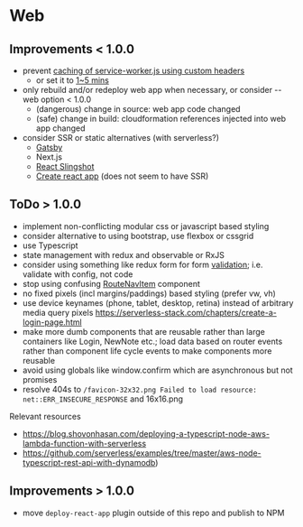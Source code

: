 # Web

## Improvements < 1.0.0
- prevent [caching of service-worker.js using custom headers](https://github.com/facebookincubator/create-react-app/tree/master/packages/react-scripts/template#offline-first-considerations)
  - or set it to [1~5 mins](https://stackoverflow.com/questions/38843970/service-worker-javascript-update-frequency-every-24-hours/38854905#38854905)
- only rebuild and/or redeploy web app when necessary, or consider --web option < 1.0.0
  - (dangerous) change in source: web app code changed
  - (safe) change in build: cloudformation references injected into web app changed
- consider SSR or static alternatives (with serverless?)
  - [Gatsby](https://www.gatsbyjs.org/)
  - Next.js
  - [React Slingshot](https://github.com/coryhouse/react-slingshot)
  - [Create react app](https://github.com/facebookincubator/create-react-app) (does not seem to have SSR)

## ToDo > 1.0.0
- implement non-conflicting modular css or javascript based styling
- consider alternative to using bootstrap, use flexbox or cssgrid
- use Typescript
- state management with redux and observable or RxJS
- consider using something like redux form for form [validation](https://serverless-stack.com/chapters/create-a-login-page.html); i.e. validate with config, not code
- stop using confusing [RouteNavItem](https://github.com/AnomalyInnovations/serverless-stack-com/issues/35) component
- no fixed pixels (incl margins/paddings) based styling (prefer vw, vh)
- use device keynames (phone, tablet, desktop, retina) instead of arbitrary media query pixels https://serverless-stack.com/chapters/create-a-login-page.html
- make more dumb components that are reusable rather than large containers like Login, NewNote etc.; load data based on router events rather than component life cycle events to make components more reusable
- avoid using globals like window.confirm which are asynchronous but not promises
- resolve 404s to `/favicon-32x32.png Failed to load resource: net::ERR_INSECURE_RESPONSE` and 16x16.png

Relevant resources
- https://blog.shovonhasan.com/deploying-a-typescript-node-aws-lambda-function-with-serverless
- https://github.com/serverless/examples/tree/master/aws-node-typescript-rest-api-with-dynamodb)

## Improvements > 1.0.0

- move `deploy-react-app` plugin outside of this repo and publish to NPM